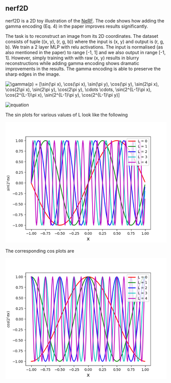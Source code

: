 ## nerf2D 

nerf2D is a 2D toy illustration of the [NeRF](http://www.matthewtancik.com/nerf). The code shows how adding the gamma encoding (Eq. 4) in the paper improves results significantly. 

The task is to reconstruct an image from its 2D coordinates. The dataset consists of tuple ((x, y), (r, g, b)) where the input is (x, y) and output is (r, g, b). We train a 2 layer MLP with relu activations. The input is normalised (as also mentioned in the paper) to range [-1, 1] and we also output in range [-1, 1]. However, simply training with with raw (x, y) results in blurry reconstructions while adding gamma encoding shows dramatic improvements in the results. The gamma encoding is able to preserve the sharp edges in the image.

![\gamma(p) = \[\sin(\pi x), \cos(\pi x), \sin(\pi y), \cos(\pi y), \sin(2\pi x), \cos(2\pi x), \sin(2\pi y), \cos(2\pi y), \cdots \cdots, \sin(2^{L-1}\pi x), \cos(2^{L-1}\pi x), \sin(2^{L-1}\pi y), \cos(2^{L-1}\pi y)\]](https://render.githubusercontent.com/render/math?math=%5Cgamma(p)%20%3D%20%5B%5Csin(%5Cpi%20x)%2C%20%5Ccos(%5Cpi%20x)%2C%20%5Csin(%5Cpi%20y)%2C%20%5Ccos(%5Cpi%20y)%2C%20%5Csin(2%5Cpi%20x)%2C%20%5Ccos(2%5Cpi%20x)%2C%20%5Csin(2%5Cpi%20y)%2C%20%5Ccos(2%5Cpi%20y)%2C%20%5Ccdots%20%5Ccdots%2C%20%5Csin(2%5E%7BL-1%7D%5Cpi%20x)%2C%20%5Ccos(2%5E%7BL-1%7D%5Cpi%20x)%2C%20%5Csin(2%5E%7BL-1%7D%5Cpi%20y)%2C%20%5Ccos(2%5E%7BL-1%7D%5Cpi%20y)%5D)

![equation](https://latex.codecogs.com/gif.latex?\gamma(p)&space;=&space;[\sin(\pi&space;x),&space;\cos(\pi&space;x),&space;\sin(\pi&space;y),&space;\cos(\pi&space;y),&space;\sin(2\pi&space;x),&space;\cos(2\pi&space;x),\sin(2\pi&space;y),&space;\cos(2\pi&space;y),.....,&space;\sin(2^{L-1}\pi&space;x),&space;\cos(2^{L-1}\pi&space;x),&space;\sin(2^{L-1}\pi&space;y),&space;\cos(2^{L-1}\pi&space;y)&space;])

The sin plots for various values of L look like the following 

![Sin-Plots](sin.png)

The corresponding cos plots are

![Cos-Plots](cos.png)

